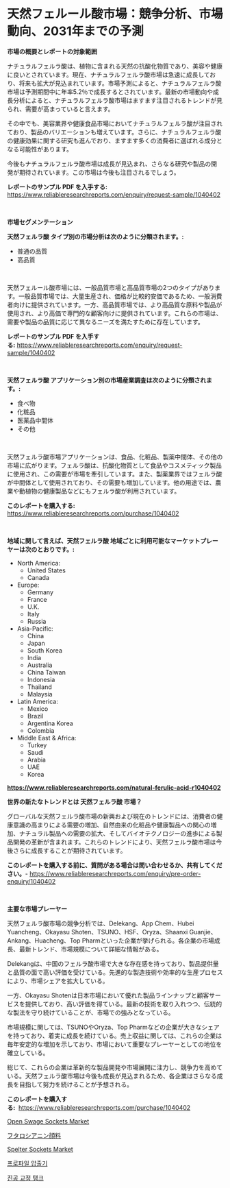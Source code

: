 <p><h1>天然フェルール酸市場：競争分析、市場動向、2031年までの予測</h1></p><p><strong>市場の概要とレポートの対象範囲</strong></p>
<p><p>ナチュラルフェルラ酸は、植物に含まれる天然の抗酸化物質であり、美容や健康に良いとされています。現在、ナチュラルフェルラ酸市場は急速に成長しており、将来も拡大が見込まれています。市場予測によると、ナチュラルフェルラ酸市場は予測期間中に年率5.2％で成長するとされています。最新の市場動向や成長分析によると、ナチュラルフェルラ酸市場はますます注目されるトレンドが見られ、需要が高まっていると言えます。</p><p>その中でも、美容業界や健康食品市場においてナチュラルフェルラ酸が注目されており、製品のバリエーションも増えています。さらに、ナチュラルフェルラ酸の健康効果に関する研究も進んでおり、ますます多くの消費者に選ばれる成分となる可能性があります。</p><p>今後もナチュラルフェルラ酸市場は成長が見込まれ、さらなる研究や製品の開発が期待されています。この市場は今後も注目されるでしょう。</p></p>
<p><strong>レポートのサンプル PDF を入手する:</strong> <a href="https://www.reliableresearchreports.com/enquiry/request-sample/1040402">https://www.reliableresearchreports.com/enquiry/request-sample/1040402</a></p>
<p>&nbsp;</p>
<p><strong>市場セグメンテーション</strong></p>
<p><strong>天然フェルラ酸 タイプ別の市場分析は次のように分類されます。:</strong></p>
<p><ul><li>普通の品質</li><li>高品質</li></ul></p>
<p>&nbsp;</p>
<p><p>天然フェルール酸市場には、一般品質市場と高品質市場の2つのタイプがあります。一般品質市場では、大量生産され、価格が比較的安価であるため、一般消費者向けに提供されています。一方、高品質市場では、より高品質な原料や製品が使用され、より高価で専門的な顧客向けに提供されています。これらの市場は、需要や製品の品質に応じて異なるニーズを満たすために存在しています。</p></p>
<p><strong>レポートのサンプル PDF を入手する:</strong>&nbsp;<a href="https://www.reliableresearchreports.com/enquiry/request-sample/1040402">https://www.reliableresearchreports.com/enquiry/request-sample/1040402</a></p>
<p>&nbsp;</p>
<p><strong> 天然フェルラ酸 アプリケーション別の市場産業調査は次のように分類されます。:</strong></p>
<p><ul><li>食べ物</li><li>化粧品</li><li>医薬品中間体</li><li>その他</li></ul></p>
<p>&nbsp;</p>
<p><p>天然フェルラ酸市場アプリケーションは、食品、化粧品、製薬中間体、その他の市場に広がります。フェルラ酸は、抗酸化物質として食品やコスメティック製品に使用され、この需要が市場を牽引しています。また、製薬業界ではフェルラ酸が中間体として使用されており、その需要も増加しています。他の用途では、農業や動植物の健康製品などにもフェルラ酸が利用されています。</p></p>
<p><strong>このレポートを購入する:</strong>&nbsp; <a href="https://www.reliableresearchreports.com/purchase/1040402">https://www.reliableresearchreports.com/purchase/1040402</a></p>
<p>&nbsp;</p>
<p><strong>地域に関して言えば、天然フェルラ酸 地域ごとに利用可能なマーケットプレーヤーは次のとおりです。:</strong></p>
<p><ul>
    <li>
        North America:
        <ul>
            <li>United States</li>
            <li>Canada</li>
        </ul>
    </li>
    <li>
        Europe:
        <ul>
            <li>Germany</li>
            <li>France</li>
            <li>U.K.</li>
            <li>Italy</li>
            <li>Russia</li>
        </ul>
    </li>
    <li>
        Asia-Pacific:
        <ul>
            <li>China</li>
            <li>Japan</li>
            <li>South Korea</li>
            <li>India</li>
            <li>Australia</li>
            <li>China Taiwan</li>
            <li>Indonesia</li>
            <li>Thailand</li>
            <li>Malaysia</li>
        </ul>
    </li>
    <li>
        Latin America:
        <ul>
            <li>Mexico</li>
            <li>Brazil</li>
            <li>Argentina Korea</li>
            <li>Colombia</li>
        </ul>
    </li>
    <li>
        Middle East & Africa:
        <ul>
            <li>Turkey</li>
            <li>Saudi</li>
            <li>Arabia</li>
            <li>UAE</li>
            <li>Korea</li>
        </ul>
    </li>
    </ul></p>
<p><strong><a href="https://www.reliableresearchreports.com/natural-ferulic-acid-r1040402">https://www.reliableresearchreports.com/natural-ferulic-acid-r1040402</a></strong>&nbsp;</p>
<p><strong>世界の新たなトレンドとは 天然フェルラ酸 市場？</strong></p>
<p><p>グローバルな天然フェルラ酸市場の新興および現在のトレンドには、消費者の健康意識の高まりによる需要の増加、自然由来の化粧品や健康製品への関心の増加、ナチュラル製品への需要の拡大、そしてバイオテクノロジーの進歩による製品開発の革新が含まれます。これらのトレンドにより、天然フェルラ酸市場は今後さらに成長することが期待されています。</p></p>
<p><strong>このレポートを購入する前に、質問がある場合は問い合わせるか、共有してください。</strong>- <a href="https://www.reliableresearchreports.com/enquiry/pre-order-enquiry/1040402">https://www.reliableresearchreports.com/enquiry/pre-order-enquiry/1040402</a></p>
<p>&nbsp;</p>
<p><strong>主要な市場プレーヤー</strong></p>
<p><p>天然フェルラ酸市場の競争分析では、Delekang、App Chem、Hubei Yuancheng、Okayasu Shoten、TSUNO、HSF、Oryza、Shaanxi Guanjie、Ankang、Huacheng、Top Pharmといった企業が挙げられる。各企業の市場成長、最新トレンド、市場規模について詳細な情報がある。</p><p>Delekangは、中国のフェルラ酸市場で大きな存在感を持っており、製品提供量と品質の面で高い評価を受けている。先進的な製造技術や効率的な生産プロセスにより、市場シェアを拡大している。</p><p>一方、Okayasu Shotenは日本市場において優れた製品ラインナップと顧客サービスを提供しており、高い評価を得ている。最新の技術を取り入れつつ、伝統的な製法を守り続けていることが、市場での強みとなっている。</p><p>市場規模に関しては、TSUNOやOryza、Top Pharmなどの企業が大きなシェアを持っており、着実に成長を続けている。売上収益に関しては、これらの企業は毎年安定的な増加を示しており、市場において重要なプレーヤーとしての地位を確立している。</p><p>総じて、これらの企業は革新的な製品開発や市場展開に注力し、競争力を高めている。天然フェルラ酸市場は今後も成長が見込まれるため、各企業はさらなる成長を目指して努力を続けることが予想される。</p></p>
<p><strong>このレポートを購入する:</strong>&nbsp;&nbsp;<a href="https://www.reliableresearchreports.com/purchase/1040402">https://www.reliableresearchreports.com/purchase/1040402</a></p>
<p><p><a href="https://github.com/dx0328/Market-Research-Report-List-2/blob/main/open-swage-sockets-market.md">Open Swage Sockets Market</a></p><p><a href="https://github.com/EmoryYundt1935/Market-Research-Report-List-1/blob/main/778244528981.md">フタロシアニン顔料</a></p><p><a href="https://github.com/Glendatilghmankmgz0rbhwpy/Market-Research-Report-List-2/blob/main/spelter-sockets-market.md">Spelter Sockets Market</a></p><p><a href="https://github.com/CliftonFisher9067/Market-Research-Report-List-1/blob/main/329309026644.md">프로파일 압출기</a></p><p><a href="https://github.com/fernandotryO5lson96765/Market-Research-Report-List-1/blob/main/385372526645.md">진공 교정 탱크</a></p></p>